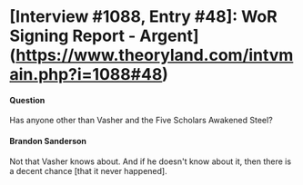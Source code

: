 # [Interview #1088, Entry #48]: WoR Signing Report - Argent](https://www.theoryland.com/intvmain.php?i=1088#48)

#### Question

Has anyone other than Vasher and the Five Scholars Awakened Steel?

#### Brandon Sanderson

Not that Vasher knows about. And if he doesn't know about it, then there is a decent chance [that it never happened].

